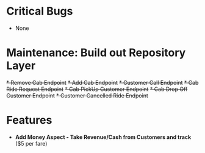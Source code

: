 # Critical Bugs
- None

# Maintenance: Build out Repository Layer
~~* Remove Cab Endpoint~~
~~* Add Cab Endpoint~~
~~* Customer Call Endpoint~~
~~* Cab Ride Request Endpoint~~
~~* Cab PickUp Customer Endpoint~~
~~* Cab Drop Off Customer Endpoint~~
~~* Customer Cancelled Ride Endpoint~~

# Features
* **Add Money Aspect - Take Revenue/Cash from Customers and track** ($5 per fare)

